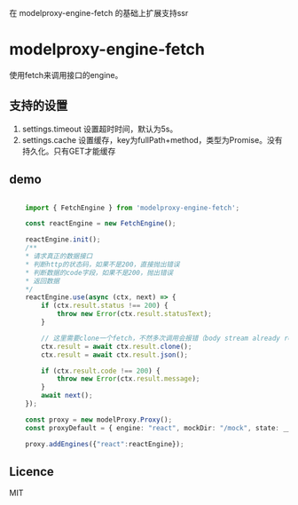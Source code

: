 在 modelproxy-engine-fetch 的基础上扩展支持ssr
# modelproxy-engine-fetch

使用fetch来调用接口的engine。

## 支持的设置

1. settings.timeout 设置超时时间，默认为5s。
2. settings.cache   设置缓存，key为fullPath+method，类型为Promise。没有持久化。只有GET才能缓存

## demo

```typescript

    import { FetchEngine } from 'modelproxy-engine-fetch';

    const reactEngine = new FetchEngine();

    reactEngine.init();
    /**
    * 请求真正的数据接口
    * 判断http的状态码，如果不是200，直接抛出错误
    * 判断数据的code字段，如果不是200，抛出错误
    * 返回数据
    */
    reactEngine.use(async (ctx, next) => {
        if (ctx.result.status !== 200) {
            throw new Error(ctx.result.statusText);
        }

        // 这里需要clone一个fetch，不然多次调用会报错（body stream already read）
        ctx.result = await ctx.result.clone();
        ctx.result = await ctx.result.json();

        if (ctx.result.code !== 200) {
            throw new Error(ctx.result.message);
        }
        await next();
    });

    const proxy = new modelProxy.Proxy();
    const proxyDefault = { engine: "react", mockDir: "/mock", state: __DEV__ ? "dev" : "prod" };

    proxy.addEngines({"react":reactEngine});

```

## Licence

MIT